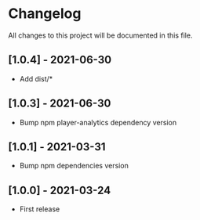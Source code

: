 # Changelog
All changes to this project will be documented in this file.

## [1.0.4] - 2021-06-30
- Add dist/*

## [1.0.3] - 2021-06-30
- Bump npm player-analytics dependency version

## [1.0.1] - 2021-03-31
- Bump npm dependencies version

## [1.0.0] - 2021-03-24
- First release
